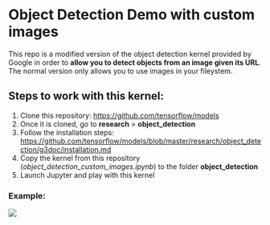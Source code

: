 # Object Detection Demo with custom images
This repo is a modified version of the object detection kernel provided by Google in order to **allow you to detect objects from an image given its URL**. The normal version only allows you to use images in your fileystem.

## Steps to work with this kernel:

1) Clone this repository: https://github.com/tensorflow/models
2) Once it is cloned, go to **research** > **object_detection**
3) Follow the installation steps: https://github.com/tensorflow/models/blob/master/research/object_detection/g3doc/installation.md
4) Copy the kernel from this repository (*object_detection_custom_images.ipynb*) to the folder **object_detection**
5) Launch Jupyter and play with this kernel

### Example:
![](https://media.giphy.com/media/32aRZFeKI1ldMvfUJx/giphy.gif)
